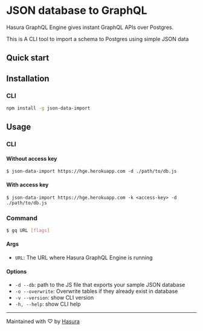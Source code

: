 # JSON database to GraphQL

Hasura GraphQL Engine gives instant GraphQL APIs over Postgres.

This is A CLI tool to import a schema to Postgres using simple JSON data

## Quick start



## Installation

### CLI

```bash
npm install -g json-data-import
```

## Usage

### CLI

#### Without access key

```
$ json-data-import https://hge.herokuapp.com -d ./path/to/db.js
```

#### With access key

```
$ json-data-import https://hge.herokuapp.com -k <access-key> -d ./path/to/db.js
```

### Command

```bash
$ gq URL [flags]
```

#### Args

* `URL`: The URL where Hasura GraphQL Engine is running

#### Options

- `-d --db`: path to the JS file that exports your sample JSON database
- `-o --overwrite`: Overwrite tables if they already exist in database
- `-v --version`: show CLI version
- `-h, --help`: show CLI help

---
Maintained with ♡ by <a href="https://hasura.io">Hasura</a>
